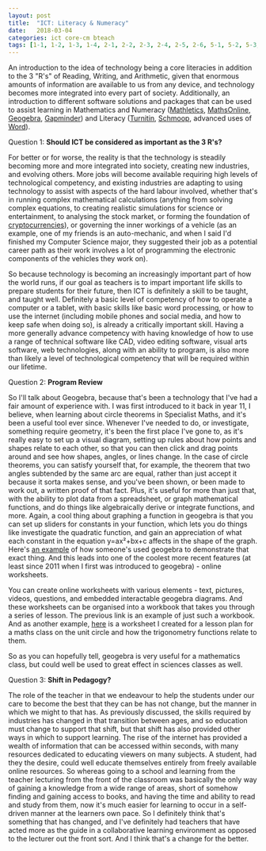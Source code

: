 ```yaml
---
layout: post
title:  "ICT: Literacy & Numeracy"
date:   2018-03-04
categories: ict core-cm bteach
tags: [1-1, 1-2, 1-3, 1-4, 2-1, 2-2, 2-3, 2-4, 2-5, 2-6, 5-1, 5-2, 5-3, 5-4, 5-5]
---
```

An introduction to the idea of technology being a core literacies in addition to the 3 "R's" of Reading, Writing, and Arithmetic, given that enormous amounts of information are available to us from any device, and technology becomes more integrated into every part of society. Additionally, an introduction to different software solutions and packages that can be used to assist learning in Mathematics and Numeracy ([Mathletics](http://au.mathletics.com/), [MathsOnline](https://www.mathsonline.com.au/), [Geogebra](https://www.geogebra.org/), [Gapminder](https://www.gapminder.org/)) and Literacy ([Turnitin](http://turnitin.com/), [Schmoop](https://www.shmoop.com/), advanced uses of [Word](https://products.office.com/en-au/word)).

Question 1: **Should ICT be considered as important as the 3 R's?**

For better or for worse, the reality is that the technology is steadily becoming more and more integrated into society, creating new industries, and evolving others. More jobs will become available requiring high levels of technological competency, and existing industries are adapting to using technology to assist with aspects of the hard labour involved, whether that's in running complex mathematical calculations (anything from solving complex equations, to creating realistic simulations for science or entertainment, to analysing the stock market, or forming the foundation of [cryptocurrencies](https://en.wikipedia.org/wiki/Cryptocurrency)), or governing the inner workings of a vehicle (as an example, one of my friends is an auto-mechanic, and when I said I'd finished my Computer Science major, they suggested their job as a potential career path as their work involves a lot of programming the electronic components of the vehicles they work on).

So because technology is becoming an increasingly important part of how the world runs, if our goal as teachers is to impart important life skills to prepare students for their future, then ICT is definitely a skill to be taught, and taught well. Definitely a basic level of competency of how to operate a computer or a tablet, with basic skills like basic word processing, or how to use the internet (including mobile phones and social media, and how to keep safe when doing so), is already a critically important skill. Having a more generally advance competency with having knowledge of how to use a range of technical software like CAD,  video editing software, visual arts software, web technologies, along with an ability to program, is also more than likely a level of technological competency that will be required within our lifetime.

Question 2: **Program Review**

So I'll talk about Geogebra, because that's been a technology that I've had a fair amount of experience with. I was first introduced to it back in year 11, I believe, when learning about circle theorems in Specialist Maths, and it's been a useful tool ever since. Whenever I've needed to do, or investigate, something require geometry, it's been the first place I've gone to, as it's really easy to set up a visual diagram, setting up rules about how points and shapes relate to each other, so that you can then click and drag points around and see how shapes, angles, or lines change. In the case of circle theorems, you can satisfy yourself that, for example, the theorem that two angles subtended by the same arc are equal, rather than just accept it because it sorta makes sense, and you've been shown, or been made to work out, a written proof of that fact. Plus, it's useful for more than just that, with the ability to plot data from a spreadsheet, or graph mathematical functions, and do things like algebraically derive or integrate functions, and more. Again, a cool thing about graphing a function in geogebra is that you can set up sliders for constants in your function, which lets you do things like investigate the quadratic function, and gain an appreciation of what each constant in the equation y=ax²+bx+c affects in the shape of the graph. Here's [an example](https://www.geogebra.org/m/Uu62h5Yd#material/QfQPfRUJ) of how someone's used geogebra to demonstrate that exact thing. And this leads into one of the coolest more recent features (at least since 2011 when I first was introduced to geogebra) - online worksheets.

You can create online worksheets with various elements - text, pictures, videos, questions, and embedded interactable geogebra diagrams. And these worksheets can be organised into a workbook that takes you through a series of lesson. The previous link is an example of just such a workbook. And as another example, [here](https://ggbm.at/U68cGEex) is a worksheet I created for a lesson plan for a maths class on the unit circle and how the trigonometry functions relate to them.

So as you can hopefully tell, geogebra is very useful for a mathematics class, but could well be used to great effect in sciences classes as well.

Question 3: **Shift in Pedagogy?**

The role of the teacher in that we endeavour to help the students under our care to become the best that they can be has not change, but the manner in which we might to that has. As previously discussed, the skills required by industries has changed in that transition between ages, and so education must change to support that shift, but that shift has also provided other ways in which to support learning. The rise of the internet has provided a wealth of information that can be accessed within seconds, with many resources dedicated to educating viewers on many subjects. A student, had they the desire, could well educate themselves entirely from freely available online resources. So whereas going to a school and learning from the teacher lecturing from the front of the classroom was basically the only way of gaining a knowledge from a wide range of areas, short of somehow finding and gaining access to books, and having the time and ability to read and study from them, now it's much easier for learning to occur in a self-driven manner at the learners own pace. So I definitely think that's something that has changed, and I've definitely had teachers that have acted more as the guide in a collaborative learning environment as opposed to the lecturer out the front sort. And I think that's a change for the better.
